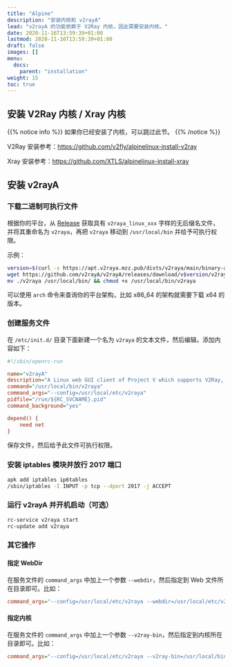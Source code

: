```yaml
---
title: "Alpine"
description: "安装内核和 v2rayA"
lead: "v2rayA 的功能依赖于 V2Ray 内核，因此需要安装内核。"
date: 2020-11-16T13:59:39+01:00
lastmod: 2020-11-16T13:59:39+01:00
draft: false
images: []
menu:
  docs:
    parent: "installation"
weight: 15
toc: true
---
```


## 安装 V2Ray 内核 / Xray 内核

{{% notice info %}}
如果你已经安装了内核，可以跳过此节。
{{% /notice %}}

V2Ray 安装参考：<https://github.com/v2fly/alpinelinux-install-v2ray>

Xray 安装参考：<https://github.com/XTLS/alpinelinux-install-xray>

## 安装 v2rayA

### 下载二进制可执行文件

根据你的平台，从 [Release](https://github.com/v2rayA/v2rayA/releases) 获取具有 `v2raya_linux_xxx` 字样的无后缀名文件，并将其重命名为 `v2raya`，再把 `v2raya` 移动到 `/usr/local/bin` 并给予可执行权限。

示例：
  
```bash
version=$(curl -s https://apt.v2raya.mzz.pub/dists/v2raya/main/binary-amd64/Packages|grep Version|cut -d' ' -f2)
wget https://github.com/v2rayA/v2rayA/releases/download/v$version/v2raya_linux_x64_v$version -O v2raya
mv ./v2raya /usr/local/bin/ && chmod +x /usr/local/bin/v2raya
```

可以使用 `arch` 命令来查询你的平台架构，比如 x86_64 的架构就需要下载 x64 的版本。

### 创建服务文件

在 `/etc/init.d/` 目录下面新建一个名为 `v2raya` 的文本文件，然后编辑，添加内容如下：

```ini
#!/sbin/openrc-run

name="v2rayA"
description="A Linux web GUI client of Project V which supports V2Ray, Xray, SS, SSR, Trojan and Pingtunnel"
command="/usr/local/bin/v2raya"
command_args="--config=/usr/local/etc/v2raya"
pidfile="/run/${RC_SVCNAME}.pid"
command_background="yes"

depend() {
    need net
}
```

保存文件，然后给予此文件可执行权限。

### 安装 iptables 模块并放行 2017 端口

```bash
apk add iptables ip6tables
/sbin/iptables -I INPUT -p tcp --dport 2017 -j ACCEPT
```

### 运行 v2rayA 并开机启动（可选）

```bash
rc-service v2raya start
rc-update add v2raya
```

### 其它操作

#### 指定 WebDir

在服务文件的 `command_args` 中加上一个参数 `--webdir`，然后指定到 Web 文件所在目录即可。比如：

```ini
command_args="--config=/usr/local/etc/v2raya --webdir=/usr/local/etc/v2raya/web"
```

#### 指定内核

在服务文件的 `command_args` 中加上一个参数 `--v2ray-bin`，然后指定到内核所在目录即可。比如：

```ini
command_args="--config=/usr/local/etc/v2raya --v2ray-bin=/usr/local/bin/xray"
```
